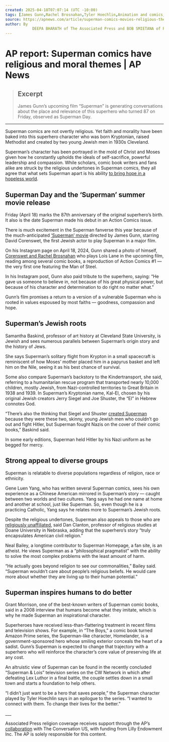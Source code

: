 ```yaml
---
created: 2025-04-18T07:07:14 (UTC -10:00)
tags: [James Gunn,Rachel Brosnahan,Tyler Hoechlin,Animation and comics,Movies,Judaism,Cleveland,General news,OH State Wire,U.S. news,Dan Clanton,Lifestyle,Gene Luen Yang,Religion,Associated Press,Samantha Baskind,Neal Bailey,Lois Lane,Joe Shuster,Entertainment,Grant Morrison,David Corenswet,U.S. News]
source: https://apnews.com/article/superman-comics-movies-religious-themes-2fb936bb6c234dc692f3024430678beb
author: By 
            DEEPA BHARATH of The Associated Press and BOB SMIETANA of Religion News Service
---
```


# AP report: Superman comics have religious and moral themes | AP News

> ## Excerpt
> James Gunn’s upcoming film “Superman” is generating conversations about the place and relevance of this superhero who turned 87 on Friday, observed as Superman Day.

---
Superman comics are not overtly religious. Yet faith and morality have been baked into this superhero character who was born Kryptonian, raised Methodist and created by two young Jewish men in 1930s Cleveland.

Superman’s character has been portrayed in the mold of Christ and Moses given how he constantly upholds the ideals of self-sacrifice, powerful leadership and compassion. While scholars, comic book writers and fans alike are struck by the religious undertones in Superman comics, they all agree that what sets Superman apart is his ability [to bring hope in a hopeless world](https://apnews.com/article/superman-comics-religion-morals-movie-fans-828f16fb956c487368d94676b04fa2c3).

## Superman Day and the ‘Superman’ summer movie release

Friday (April 18) marks the 87th anniversary of the original superhero’s birth. It also is the date Superman made his debut in an Action Comics issue.

There is much excitement in the Superman fanverse this year because of the much-anticipated [‘Superman’ movie](https://apnews.com/article/warner-bros-superman-james-gunn-c2c66cf059138b1cfa90da8d9dc24e19) directed by James Gunn, starring David Corenswet, the first Jewish actor to play Superman in a major film.

On his Instagram page on April 18, 2024, Gunn shared a photo of himself, [Corenswet and Rachel Brosnahan](https://apnews.com/article/superman-lois-lane-rachel-brosnahan-david-corenswet-1f2e1525b4450fd1c7af9a03332508f2) who plays Lois Lane in the upcoming film, reading among several comic books, a reproduction of Action Comics #1 — the very first one featuring the Man of Steel.

In his Instagram post, Gunn also paid tribute to the superhero, saying: “He gave us someone to believe in, not because of his great physical power, but because of his character and determination to do right no matter what.”

Gunn’s film promises a return to a version of a vulnerable Superman who is rooted in values espoused by most faiths — goodness, compassion and hope.

## Superman’s Jewish roots

Samantha Baskind, professor of art history at Cleveland State University, is Jewish and sees numerous parallels between Superman’s origin story and the history of Jews.

She says Superman’s solitary flight from Krypton in a small spacecraft is reminiscent of how Moses’ mother placed him in a papyrus basket and left him on the Nile, seeing it as his best chance of survival.

Some also compare Superman’s backstory to the Kindertransport, she said, referring to a humanitarian rescue program that transported nearly 10,000 children, mostly Jewish, from Nazi-controlled territories to Great Britain in 1938 and 1939. In Superman’s Kryptonian name, Kal-El, chosen by his original Jewish creators Jerry Siegel and Joe Shuster, the “El” in Hebrew connotes God.

“There’s also the thinking that Siegel and Shuster [created Superman](https://apnews.com/article/superman-comic-auction-6-million-0bd4b08494eeb271e32557362815f5ff) because they were these two, skinny, young Jewish men who couldn’t go out and fight Hitler, but Superman fought Nazis on the cover of their comic books,” Baskind said.

In some early editions, Superman held Hitler by his Nazi uniform as he begged for mercy.

## Strong appeal to diverse groups

Superman is relatable to diverse populations regardless of religion, race or ethnicity.

Gene Luen Yang, who has written several Superman comics, sees his own experience as a Chinese American mirrored in Superman’s story — caught between two worlds and two cultures. Yang says he had one name at home and another at school, just like Superman. So, even though he is a practicing Catholic, Yang says he relates more to Superman’s Jewish roots.

Despite the religious undertones, Superman also appeals to those who are [religiously unaffiliated](https://projects.apnews.com/features/2023/the-nones/index.html), said Dan Clanton, professor of religious studies at Doane University in Nebraska, adding that the superhero’s story “truly encapsulates American civil religion.”

Neal Bailey, a longtime contributor to Superman Homepage, a fan site, is an atheist. He views Superman as a “philosophical pragmatist” with the ability to solve the most complex problems with the least amount of harm.

“He actually goes beyond religion to see our commonalities,” Bailey said. “Superman wouldn’t care about people’s religious beliefs. He would care more about whether they are living up to their human potential.”

## Superman inspires humans to do better

Grant Morrison, one of the best-known writers of Superman comic books, said in a 2008 interview that humans become what they imitate, which is why he made Superman an inspirational character.

Superheroes have received less-than-flattering treatment in recent films and television shows. For example, in “The Boys,” a comic book turned Amazon Prime series, the Superman-like character, Homelander, is a government-sponsored hero whose smiling exterior conceals the heart of a sadist. Gunn’s Superman is expected to change that trajectory with a superhero who will reinforce the character’s core value of preserving life at any cost.

An altruistic view of Superman can be found in the recently concluded “Superman & Lois” television series on the CW Network in which after defeating Lex Luthor in a final battle, the couple settles down in a small town and starts a foundation to help others.

“I didn’t just want to be a hero that saves people,” the Superman character played by Tyler Hoechlin says in an epilogue to the series. “I wanted to connect with them. To change their lives for the better.”

\_\_\_

Associated Press religion coverage receives support through the AP’s [collaboration](https://bit.ly/ap-twir) with The Conversation US, with funding from Lilly Endowment Inc. The AP is solely responsible for this content.
